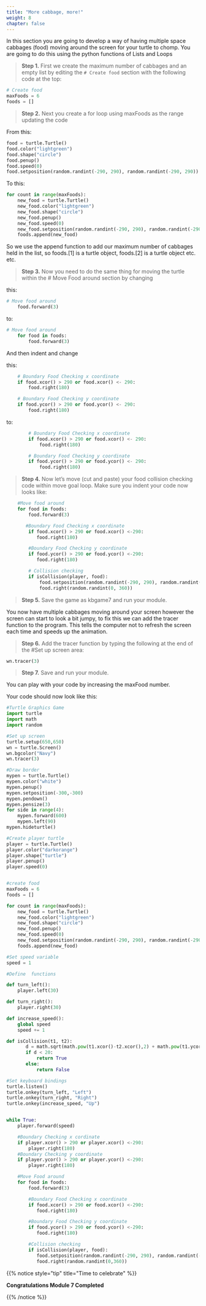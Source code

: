 ```yaml
---
title: "More cabbage, more!"
weight: 8
chapter: false
---
```


In this section you are going to develop a way of having multiple space cabbages \(food\) moving around the screen for your turtle to chomp. You are going to do this using the python functions of Lists and Loops

>**Step 1.**  First we create the maximum number of cabbages and an empty list by
 editing the `# Create food` section with the following code at the top:

```python {title="python"}
# Create food
maxFoods = 6
foods = []
```

>**Step 2.**  Next you create a for loop using maxFoods as the range updating the code

From this:

```python {title="python"}
food = turtle.Turtle()
food.color("lightgreen")
food.shape("circle")
food.penup()
food.speed(0)
food.setposition(random.randint(-290, 290), random.randint(-290, 290))
```

To this:

```python {title="python"}
for count in range(maxFoods):
    new_food = turtle.Turtle()
    new_food.color("lightgreen")
    new_food.shape("circle")
    new_food.penup()
    new_food.speed(0)
    new_food.setposition(random.randint(-290, 290), random.randint(-290, 290))
    foods.append(new_food)
```

So we use the append function to add our maximum number of cabbages held in the list, so foods.\[1\] is a turtle object, foods.\[2\] is a turtle object etc. etc.

>**Step 3.**  Now you need to do the same thing for moving the turtle within the \# Move Food around section by changing

this:

```python {title="python"}
# Move food around
    food.forward(3)
```

to:

```python {title="python"}
# Move food around
    for food in foods:
        food.forward(3)
```

And then indent and change

this:

```python {title="python"}
    # Boundary Food Checking x coordinate
    if food.xcor() > 290 or food.xcor() <- 290:
        food.right(180)

    # Boundary Food Checking y coordinate
    if food.ycor() > 290 or food.ycor() <- 290:
        food.right(180)
```

to:

```python {title="python"}
        # Boundary Food Checking x coordinate
        if food.xcor() > 290 or food.xcor() <- 290:
            food.right(180)

        # Boundary Food Checking y coordinate
        if food.ycor() > 290 or food.ycor() <- 290:
            food.right(180)
```

>**Step 4.**  Now let’s move \(cut and paste\) your food collision checking code
 within move goal loop. Make sure you indent your code now looks like:

```python {title="python"}
    #Move food around
    for food in foods:
        food.forward(3)

       #Boundary Food Checking x coordinate
        if food.xcor() > 290 or food.xcor() <-290:
           food.right(180)

        #Boundary Food Checking y coordinate
        if food.ycor() > 290 or food.ycor() <-290:
           food.right(180)

        # Collision checking
        if isCollision(player, food):
            food.setposition(random.randint(-290, 290), random.randint(-290, 290))
            food.right(random.randint(0, 360))
```

>**Step 5.**  Save the game as kbgame7 and run your module.

You now have multiple cabbages moving around your screen however the screen can start to look a bit jumpy, to fix this we can add the tracer function to the program. This tells the computer not to refresh the screen each time and speeds up the animation.

>**Step 6.**  Add the tracer function by typing the following at the end of the \#Set up screen area:

```python {title="python"}
wn.tracer(3)
```

>**Step 7.**  Save and run your module.

You can play with your code by increasing the maxFood number.

Your code should now look like this:

```python {title="python"}
#Turtle Graphics Game
import turtle
import math
import random

#Set up screen
turtle.setup(650,650)
wn = turtle.Screen()
wn.bgcolor("Navy")
wn.tracer(3)

#Draw border
mypen = turtle.Turtle()
mypen.color("white")
mypen.penup()
mypen.setposition(-300,-300)
mypen.pendown()
mypen.pensize(3)
for side in range(4):
    mypen.forward(600)
    mypen.left(90)
mypen.hideturtle()

#Create player turtle
player = turtle.Turtle()
player.color("darkorange")
player.shape("turtle")
player.penup()
player.speed(0)


#create food
maxFoods = 6
foods = []

for count in range(maxFoods):
    new_food = turtle.Turtle()
    new_food.color("lightgreen")
    new_food.shape("circle")
    new_food.penup()
    new_food.speed(0)
    new_food.setposition(random.randint(-290, 290), random.randint(-290, 290))
    foods.append(new_food)

#Set speed variable
speed = 1

#Define  functions

def turn_left():
    player.left(30)

def turn_right():
    player.right(30)

def increase_speed():
    global speed
    speed += 1

def isCollision(t1, t2):
       d = math.sqrt(math.pow(t1.xcor()-t2.xcor(),2) + math.pow(t1.ycor()-t2.ycor(),2))
       if d < 20:
           return True
       else:
           return False

#Set keyboard bindings
turtle.listen()
turtle.onkey(turn_left, "Left")
turtle.onkey(turn_right, "Right")
turtle.onkey(increase_speed, "Up")


while True:
    player.forward(speed)

    #Boundary Checking x cordinate
    if player.xcor() > 290 or player.xcor() <-290:
        player.right(180)
    #Boundary Checking y coordinate
    if player.ycor() > 290 or player.ycor() <-290:
        player.right(180)

    #Move Food around
    for food in foods:
        food.forward(3)

        #Boundary Food Checking x coordinate
        if food.xcor() > 290 or food.xcor() <-290:
           food.right(180)

        #Boundary Food Checking y coordinate
        if food.ycor() > 290 or food.ycor() <-290:
           food.right(180)

        #Collision checking
        if isCollision(player, food):
           food.setposition(random.randint(-290, 290), random.randint(-290, 290))
           food.right(random.randint(0,360))

```

{{% notice style="tip" title="Time to celebrate" %}}

**Congratulations Module 7 Completed**

{{% /notice %}}